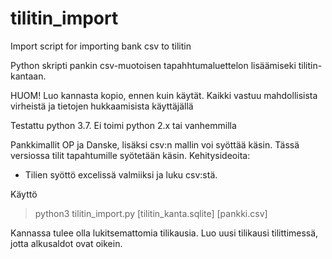 # tilitin_import
Import script for importing bank csv to tilitin

Python skripti pankin csv-muotoisen tapahhtumaluettelon lisäämiseki tilitin-kantaan.

HUOM!
Luo kannasta kopio, ennen kuin käytät. Kaikki vastuu mahdollisista virheistä ja tietojen hukkaamisista käyttäjällä

Testattu python 3.7. Ei toimi python 2.x tai vanhemmilla

Pankkimallit OP ja Danske, lisäksi csv:n mallin voi syöttää käsin.
Tässä versiossa tilit tapahtumille syötetään käsin. Kehitysideoita:
- Tilien syöttö excelissä valmiiksi  ja luku csv:stä.

Käyttö
>python3 tilitin_import.py [tilitin_kanta.sqlite] [pankki.csv]

Kannassa tulee olla lukitsemattomia tilikausia. 
Luo uusi tilikausi tilittimessä, jotta alkusaldot ovat oikein.
